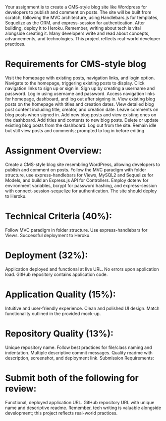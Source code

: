 # 
Your assignment is to create a CMS-style blog site like Wordpress for developers to publish and comment on posts. 
The site will be built from scratch, following the MVC architecture, using Handlebars.js for templates, Sequelize as the ORM, and express-session for authentication. 
After building, deploy it to Heroku. Remember, writing about tech is vital alongside creating it. 
Many developers write and read about concepts, advancements, and technologies. This project reflects real-world developer practices.



# Requirements for CMS-style blog

Visit the homepage with existing posts, navigation links, and login option.
Navigate to the homepage, triggering existing posts to display.
Click navigation links to sign up or sign in.
Sign up by creating a username and password.
Log in using username and password.
Access navigation links for homepage, dashboard, and log out after signing in.
View existing blog posts on the homepage with titles and creation dates.
View detailed blog post content including title, creator, and creation date.
Leave comments on blog posts when signed in.
Add new blog posts and view existing ones on the dashboard.
Add titles and contents to new blog posts.
Delete or update existing blog posts from the dashboard.
Log out from the site.
Remain idle but still view posts and comments; prompted to log in before editing.

# Assignment Overview:

Create a CMS-style blog site resembling WordPress, allowing developers to publish and comment on posts. 
Follow the MVC paradigm with folder structure, use express-handlebars for Views, MySQL2 and Sequelize for Models, and build an Express.js API for Controllers.
 Employ dotenv for environment variables, bcrypt for password hashing, and express-session with connect-session-sequelize for authentication. The site should deploy to Heroku.

# Technical Criteria (40%):

Follow MVC paradigm in folder structure.
Use express-handlebars for Views.
Successful deployment to Heroku.

# Deployment (32%):

Application deployed and functional at live URL.
No errors upon application load.
GitHub repository contains application code.

# Application Quality (15%):

Intuitive and user-friendly experience.
Clean and polished UI design.
Match functionality outlined in the provided mock-up.

# Repository Quality (13%):

Unique repository name.
Follow best practices for file/class naming and indentation.
Multiple descriptive commit messages.
Quality readme with description, screenshot, and deployment link.
Submission Requirements:

# Submit both of the following for review:

Functional, deployed application URL.
GitHub repository URL with unique name and descriptive readme.
Remember, tech writing is valuable alongside development; this project reflects real-world practices.